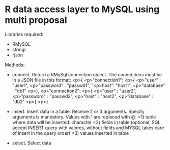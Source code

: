# R data access layer to MySQL using multi proposal

Libraries required:
- RMySQL
- stringr
- rjson

Methods:

- connect. Return a RMySql connection object. The connections must be in a JSON file in this format:
	&lt;p&gt;{
 		&lt;p&gt;"connection1":
			&lt;p&gt;{
				&lt;p&gt;"user" : "user1",
				&lt;p&gt;"password" : "passwd1",
				"&lt;p&gt;host": "host1",
				&lt;p&gt;"database" : "db1"
			&lt;p&gt;},
 		&lt;p&gt;"connection2":
 			&lt;p&gt;{
 				&lt;p&gt;"user" : "user2",
				&lt;p&gt;"password" : "passwd2",
				&lt;p&gt;"host" : "host2",
				&lt;p&gt;"database" : "db2"
			&lt;p&gt;}
	&lt;p&gt;}

- insert. Insert data in a table. Receive 2 or 3 arguments. Specify arguments is mandatory. Values with ' are replaced with @.
	&lt;1) table where data will be inserted: character
	&lt;2) fields in table (optional, SQL accept INSERT query with valores, without fields and MYSQL takes care of insert in the query order)
	&lt;3) values inserted in table 

- select. Select data